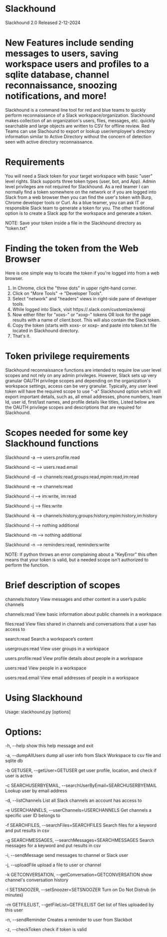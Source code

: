 # Slackhound

Slackhound 2.0 Released 2-12-2024

# New Features include sending messages to users, saving workspace users and profiles to a sqlite database, channel reconnaissance, snoozing notifications, and more!

Slackhound is a command line tool for red and blue teams to quickly perform reconnaissance of a Slack workspace/organization. Slackhound makes collection of an organization's users, files, messages, etc. quickly searchable and large objects are written to CSV for offline review. Red Teams can use Slachound to export or lookup user/employee's directory information similar to Active Directory without the concern of detection seen with active directory reconnaissance. 

# Requirements
You will need a Slack token for your target workspace with basic "user" level rights. Slack supports three token types (user, bot, and App). Admin level privileges are not required for Slackhound. As a red teamer I can normally find a token somewhere on the network or if you are logged into Slack from a web browser then you can find the user's token with Burp, Chrome developer tools or Curl. As a blue teamer, you can ask IT or responsible Slack team to generate a token for you. The other traditional option is to create a Slack app for the workspace and generate a token.

NOTE: Save your token inside a file in the Slackhound directory as "token.txt"

# Finding the token from the Web Browser

Here is one simple way to locate the token if you're logged into from a web browser.
1. In Chrome, click the "three dots" in upper right-hand corner.
2. Click on "More Tools" -> "Developer Tools".
3. Select "network" and "headers" views in right-side pane of developer tools.
4. While logged into Slack, visit https://<workspace-name>.slack.com/customize/emoji
5. Now either filter for "xoxs-" or "xoxp-" tokens OR look for the page results with a name of client.boot. This will also contain the Slack token.
6. Copy the token (starts with xoxs- or xoxp- and paste into token.txt file located in Slackhound directory.
7. That's it.

# Token privilege requirements
Slackhound reconnaissance functions are intended to require low user level scopes and not rely on any admin privileges. However, Slack sets up very granular OAUTH privilege scopes and depending on the organization's workspace settings, access can be very granular. Typically, any user level token will have the required scope to use "-a" Slackhound option which will export important details, such as, all email addresses, phone numbers, team Id, user id, first/last names, and profile details like titles, Listed below are the OAUTH privilege scopes and descriptions that are required for Slackhound.

# Scopes needed for some key Slackhound functions

Slackhound -a —> users.profile.read

Slackhound -c —> users.read.email

Slackhound -d —> channels:read,groups:read,mpim:read,im:read

Slackhound -e —> channels:read

Slackhound -i —> im:write, im:read

Slackhound -j —> files:write

Slackhound -k —> channels:history,groups:history,mpim:history,im:history

Slackhound -l —> nothing additional

Slackhound -m —> nothing additional

Slackhound -n —> reminders:read, reminders:write

NOTE: If python throws an error complaining about a "KeyError" this often means that your token is valid, but a needed scope isn't authorized to perform the function.

# Brief description of scopes
channels:history
View messages and other content in a user’s public channels

channels:read
View basic information about public channels in a workspace

files:read
View files shared in channels and conversations that a user has access to

search:read
Search a workspace’s content

usergroups:read
View user groups in a workspace

users.profile:read
View profile details about people in a workspace

users:read
View people in a workspace

users:read.email
View email addresses of people in a workspace

# Using Slackhound
Usage: slackhound.py [options]

# Options:
  -h, --help            show this help message and exit
  
  -a, --dumpAllUsers    dump all user info from Slack Workspace to csv file and sqlite db
  
  -b GETUSER, --getUser=GETUSER
                        get user profile, location, and check if user is
                        active
  
  -c SEARCHUSERBYEMAIL, --searchUserByEmail=SEARCHUSERBYEMAIL
                        Lookup user by email address
  
  -d, --listChannels    List all Slack channels an account has access to
  
  -e USERCHANNELS, --userChannels=USERCHANNELS
                        Get channels a specific user ID belongs to
  
  -f SEARCHFILES, --searchFiles=SEARCHFILES
                        Search files for a keyword and put results in csv
 
  -g SEARCHMESSAGES, --searchMessages=SEARCHMESSAGES
                        Search messages for a keyword and put results in csv
  
  -i, --sendMessage     send messages to channel or Slack user
  
  -j, --uploadFile      upload a file to user or channel
  
  -k GETCONVERSATION, --getConversation=GETCONVERSATION
                        show channel's conversation history
  
  -l SETSNOOZER, --setSnoozer=SETSNOOZER
                        Turn on Do Not Distrub (in minutes)
  
  -m GETFILELIST, --getFileList=GETFILELIST
                        Get list of files uploaded by this user
  
  -n, --sendReminder    Creates a reminder to user from Slackbot
  
  -z, --checkToken      check if token is valid
